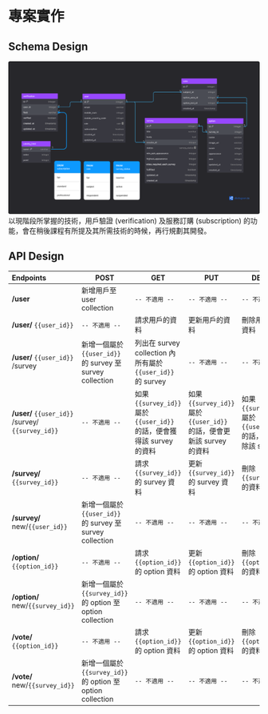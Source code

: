 # 專案實作

## Schema Design
![Rank Master Schema Design](/files/schema_design.png)
以現階段所掌握的技術，用戶驗證 (verification) 及服務訂購 (subscription) 的功能，會在稍後課程有所提及其所需技術的時候，再行規劃其開發。

## API Design
| Endpoints | POST | GET | PUT | DELETE |
|:---|---|---|---|---|
| **/user** | 新增用戶至 user collection | ``-- 不適用 --`` | ``-- 不適用 --`` | ``-- 不適用 --`` |
| **/user/** ``{{user_id}}`` | ``-- 不適用 --`` | 請求用戶的資料 | 更新用戶的資料 | 刪除用戶及其資料 |
| **/user/** ``{{user_id}}`` /survey | 新增一個屬於 ``{{user_id}}`` 的 survey 至 survey collection | 列出在 survey collection 內所有屬於 ``{{user_id}}`` 的 survey | ``-- 不適用 --`` | ``-- 不適用 --`` |
| **/user/** ``{{user_id}}`` /survey/ ``{{survey_id}}`` | ``-- 不適用 --`` | 如果 ``{{survey_id}}`` 屬於 ``{{user_id}}`` 的話，便會獲得該 survey 的資料 | 如果 ``{{survey_id}}`` 屬於 ``{{user_id}}`` 的話，便會更新該 survey 的資料 | 如果 ``{{survey_id}}`` 屬於 ``{{user_id}}`` 的話，便會刪除該 survey |
| **/survey/** ``{{survey_id}}`` | ``-- 不適用 --`` | 請求 ``{{survey_id}}`` 的 survey 資料 | 更新 ``{{survey_id}}`` 的 survey 資料 | 刪除 ``{{survey_id}}`` 的資料 |
| **/survey/** new/``{{user_id}}`` | 新增一個屬於 ``{{user_id}}`` 的 survey 至 survey collection | ``-- 不適用 --`` | ``-- 不適用 --`` | ``-- 不適用 --`` |
| **/option/** ``{{option_id}}`` | ``-- 不適用 --`` | 請求 ``{{option_id}}`` 的 option 資料 | 更新 ``{{option_id}}`` 的 option 資料 | 刪除 ``{{option_id}}`` 的資料 |
| **/option/** new/``{{survey_id}}`` | 新增一個屬於 ``{{survey_id}}`` 的 option 至 option collection | ``-- 不適用 --`` | ``-- 不適用 --`` | ``-- 不適用 --`` |
| **/vote/** ``{{option_id}}`` | ``-- 不適用 --`` | 請求 ``{{option_id}}`` 的 option 資料 | 更新 ``{{option_id}}`` 的 option 資料 | 刪除 ``{{option_id}}`` 的資料 |
| **/vote/** new/``{{survey_id}}`` | 新增一個屬於 ``{{survey_id}}`` 的 option 至 option collection | ``-- 不適用 --`` | ``-- 不適用 --`` | ``-- 不適用 --`` |